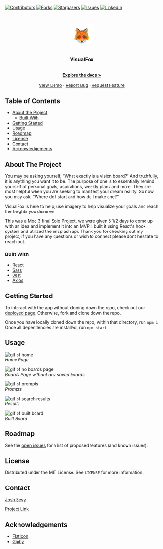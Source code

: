 [![Contributors][contributors-shield]][contributors-url]
[![Forks][forks-shield]][forks-url]
[![Stargazers][stars-shield]][stars-url]
[![Issues][issues-shield]][issues-url]
[![LinkedIn][linkedin-shield]][linkedin-url]



  <br />
<p align="center">
  <a href="https://github.com/joshsevy/VisualFox">
    <img src="./src/assets/logo/foxLogo.png" alt="Logo" width="80" height="80">
  </a>
  <h3 align="center">VisualFox</h3>
  

  <p align="center">
    <br />
    <a href="https://github.com/joshsevy/VisualFox"><strong>Explore the docs »</strong></a>
    <br />
    <br />
    <a href="https://visual-fox.herokuapp.com"/>View Demo</a>
    ·
    <a href="https://github.com/joshsevy/VisualFox/issues">Report Bug</a>
    ·
    <a href="https://github.com/joshsevy/VisualFox/issues">Request Feature</a>
  </p>
</p>

## Table of Contents

* [About the Project](#about-the-project)
  * [Built With](#built-with)
* [Getting Started](#getting-started)
* [Usage](#usage)
* [Roadmap](#roadmap)
* [License](#license)
* [Contact](#contact)
* [Acknowledgements](#acknowledgements)


<!-- ABOUT THE PROJECT -->
## About The Project

You may be asking yourself, “What exactly is a vision board?” And truthfully, it is anything you want it to be. The purpose of one is to essentially remind yourself of personal goals, aspirations, weekly plans and more. They are most helpful when you are seeking to manifest your dream reality. So now you may ask, “Where do I start and how do I make one?”

VisualFox is here to help, use imagery to help visualize your goals and reach the heights you deserve.

This was a Mod 3 final Solo Project, we were given 5 1/2 days to come up with an idea and implement it into an MVP. I built it using React's hook system and utilized the unsplash api. Thank you for checking out my project, if you have any questions or wish to connect please dont hesitate to reach out.

### Built With


* [React](reactjs.org)
* [Sass](sass-lang.com)
* [Jest](jestjs.io)
* [Axios](https://www.npmjs.com/package/axios)

## Getting Started

To interact with the app without cloning down the repo, check out our [deployed page](https://visual-fox.herokuapp.com/).
Otherwise, fork and clone down the repo. 

Once you have locally cloned down the repo, within that directory, run 
`npm i`
Once all dependencies are installed, run
`npm start`

## Usage

![gif of home](https://media.giphy.com/media/sxzzg5tydhn0K9n62e/giphy.gif)</br>
*Home Page*

![gif of no boards page](https://media.giphy.com/media/PYfbRkd8D7EN5Z2Hor/giphy.gif)</br>
*Boards Page without any saved boards*

![gif of prompts](https://media.giphy.com/media/3LTQ1SsU34YtHmfJba/giphy.gif)</br>
*Prompts*

![gif of search results](https://media.giphy.com/media/X26dlBbrPyBGRjg3ia/giphy.gif)</br>
*Results*

![gif of built board](https://media.giphy.com/media/DnkrGLTMSnx8fdLyTt/giphy.gif)</br>
*Built Board*


## Roadmap

See the [open issues](https://github.com/joshsevy/VisualFox/issues) for a list of proposed features (and known issues).

## License

Distributed under the MIT License. See `LICENSE` for more information.

## Contact

[Josh Sevy](https://github.com/JoshSevy) 


[Project Link](https://github.com/joshsevy/VisualFox)


## Acknowledgements
* [FlatIcon](https://www.flaticon.com/home)
* [Giphy](https://giphy.com)


<!-- MARKDOWN LINKS & IMAGES -->
<!-- https://www.markdownguide.org/basic-syntax/#reference-style-links -->
[contributors-shield]: https://img.shields.io/github/contributors/joshsevy/VisualFox.svg?style=flat-square
[contributors-url]: https://github.com/leighlars/overlook/graphs/contributors
[forks-shield]: https://img.shields.io/github/forks/joshsevy/VisualFox.svg?style=flat-square
[forks-url]: https://github.com/leighlars/overlook/network/members
[stars-shield]: https://img.shields.io/github/stars/joshsevy/VisualFox.svg?style=flat-square
[stars-url]: https://github.com/leighlars/overlook/stargazers
[issues-shield]: https://img.shields.io/github/issues/joshsevy/VisualFox.svg?style=flat-square
[issues-url]: https://github.com/joshsevy/VisualFox/issues
[linkedin-shield]: https://img.shields.io/badge/-LinkedIn-black.svg?style=flat-square&logo=linkedin&colorB=555
[linkedin-url]: https://linkedin.com/in/josh-sevy

